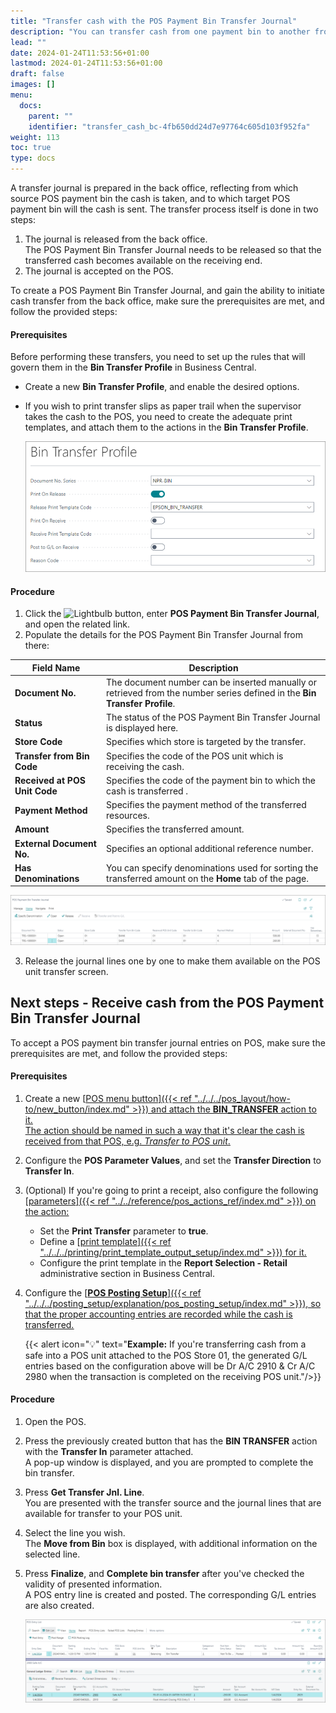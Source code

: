 ```yaml
---
title: "Transfer cash with the POS Payment Bin Transfer Journal"
description: "You can transfer cash from one payment bin to another from the back office using the POS Payment Bin Transfer Journal."
lead: ""
date: 2024-01-24T11:53:56+01:00
lastmod: 2024-01-24T11:53:56+01:00
draft: false
images: []
menu:
  docs:
    parent: ""
    identifier: "transfer_cash_bc-4fb650dd24d7e97764c605d103f952fa"
weight: 113
toc: true
type: docs
---
```


A transfer journal is prepared in the back office, reflecting from which source POS payment bin the cash is taken, and to which target POS payment bin will the cash is sent. The transfer process itself is done in two steps:

1. The journal is released from the back office.      
   The POS Payment Bin Transfer Journal needs to be released so that the transferred cash becomes available on the receiving end. 
2. The journal is accepted on the POS. 

To create a POS Payment Bin Transfer Journal, and gain the ability to initiate cash transfer from the back office, make sure the prerequisites are met, and follow the provided steps:

#### Prerequisites

Before performing these transfers, you need to set up the rules that will govern them in the **Bin Transfer Profile** in Business Central. 

- Create a new **Bin Transfer Profile**, and enable the desired options.
- If you wish to print transfer slips as paper trail when the supervisor takes the cash to the POS, you need to create the adequate print templates, and attach them to the actions in the **Bin Transfer Profile**.

  ![bin_transfer_profile](Images/bin_transfer_profile.png)

#### Procedure

1. Click the ![Lightbulb](Lightbulb_icon.PNG) button, enter **POS Payment Bin Transfer Journal**, and open the related link.       
2. Populate the details for the POS Payment Bin Transfer Journal from there:

| Field Name      | Description |
| ----------- | ----------- |
| **Document No.** | The document number can be inserted manually or retrieved from the number series defined in the **Bin Transfer Profile**. | 
| **Status** | The status of the POS Payment Bin Transfer Journal is displayed here. |
| **Store Code** | Specifies which store is targeted by the transfer. | 
| **Transfer from Bin Code** | Specifies the code of the POS unit which is receiving the cash. | 
| **Received at POS Unit Code** | Specifies the code of the payment bin to which the cash is transferred . | 
| **Payment Method** | Specifies the payment method of the transferred resources. |
| **Amount** | Specifies the transferred amount. | 
| **External Document No.** | Specifies an optional additional reference number. | 
| **Has Denominations** | You can specify denominations used for sorting the transferred amount on the **Home** tab of the page. | 

   ![transfer_journal](Images/transfer_journal.PNG)

3. Release the journal lines one by one to make them available on the POS unit transfer screen.

## Next steps - Receive cash from the POS Payment Bin Transfer Journal

To accept a POS payment bin transfer journal entries on POS, make sure the prerequisites are met, and follow the provided steps:

#### Prerequisites

1. Create a new [<ins>POS menu button<ins>]({{< ref "../../../pos_layout/how-to/new_button/index.md" >}}) and attach the **BIN_TRANSFER** action to it.     
   The action should be named in such a way that it's clear the cash is received from that POS, e.g. *Transfer to POS unit*.
2. Configure the **POS Parameter Values**, and set the **Transfer Direction** to **Transfer In**.
3. (Optional) If you're going to print a receipt, also configure the following [<ins>parameters<ins>]({{< ref "../../reference/pos_actions_ref/index.md" >}}) on the action:

   - Set the **Print Transfer** parameter to **true**. 
   - Define a [<ins>print template<ins>]({{< ref "../../../printing/print_template_output_setup/index.md" >}}) for it. 
   - Configure the print template in the **Report Selection - Retail** administrative section in Business Central.

4. Configure the [<ins>**POS Posting Setup**<ins>]({{< ref "../../../posting_setup/explanation/pos_posting_setup/index.md" >}}), so that the proper accounting entries are recorded while the cash is transferred. 

   {{< alert icon="💡" text="<b>Example:</b> If you're transferring cash from a safe into a POS unit attached to the POS Store 01, the generated G/L entries based on the configuration above will be Dr A/C 2910 & Cr A/C 2980 when the transaction is completed on the receiving POS unit."/>}}

#### Procedure

1. Open the POS.
2. Press the previously created button that has the **BIN TRANSFER** action with the **Transfer In** parameter attached.     
   A pop-up window is displayed, and you are prompted to complete the bin transfer.
3. Press **Get Transfer Jnl. Line**.      
   You are presented with the transfer source and the journal lines that are available for transfer to your POS unit.
4. Select the line you wish.      
   The **Move from Bin** box is displayed, with additional information on the selected line. 
5. Press **Finalize**, and **Complete bin transfer** after you've checked the validity of presented information.     
   A POS entry line is created and posted. The corresponding G/L entries are also created.

   ![transfer_results](Images/transfer_results.PNG)
